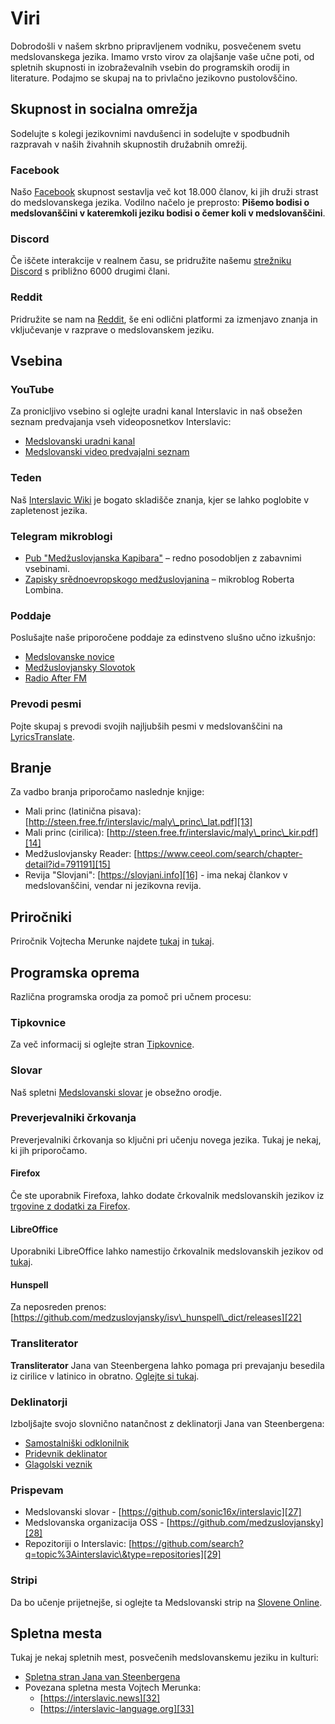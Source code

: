 

# Viri

Dobrodošli v našem skrbno pripravljenem vodniku, posvečenem svetu medslovanskega jezika. Imamo vrsto virov za olajšanje vaše učne poti, od spletnih skupnosti in izobraževalnih vsebin do programskih orodij in literature. Podajmo se skupaj na to privlačno jezikovno pustolovščino.

## Skupnost in socialna omrežja

Sodelujte s kolegi jezikovnimi navdušenci in sodelujte v spodbudnih razpravah v naših živahnih skupnostih družabnih omrežij.

### Facebook

Našo [Facebook][1] skupnost sestavlja več kot 18.000 članov, ki jih druži strast do medslovanskega jezika. Vodilno načelo je preprosto: **Pišemo bodisi o medslovanščini v kateremkoli jeziku bodisi o čemer koli v medslovanščini**.

### Discord

Če iščete interakcije v realnem času, se pridružite našemu [strežniku Discord][2] s približno 6000 drugimi člani.

### Reddit

Pridružite se nam na [Reddit][3], še eni odlični platformi za izmenjavo znanja in vključevanje v razprave o medslovanskem jeziku.

## Vsebina

### YouTube

Za pronicljivo vsebino si oglejte uradni kanal Interslavic in naš obsežen seznam predvajanja vseh videoposnetkov Interslavic:

- [Medslovanski uradni kanal][4]
- [Medslovanski video predvajalni seznam][5]

### Teden

Naš [Interslavic Wiki][6] je bogato skladišče znanja, kjer se lahko poglobite v zapletenost jezika.

### Telegram mikroblogi

- [Pub "Medžuslovjanska Kapibara"][7] – redno posodobljen z zabavnimi vsebinami.
- [Zapisky srědnoevropskogo medžuslovjanina][8] – mikroblog Roberta Lombina.

### Poddaje

Poslušajte naše priporočene poddaje za edinstveno slušno učno izkušnjo:

- [Medslovanske novice][9]
- [Medžuslovjansky Slovotok][10]
- [Radio After FM][11]

### Prevodi pesmi

Pojte skupaj s prevodi svojih najljubših pesmi v medslovanščini na [LyricsTranslate][12].

## Branje

Za vadbo branja priporočamo naslednje knjige:

- Mali princ (latinična pisava): [http://steen.free.fr/interslavic/maly\_princ\_lat.pdf][13]
- Mali princ (cirilica): [http://steen.free.fr/interslavic/maly\_princ\_kir.pdf][14]
- Medžuslovjansky Reader: [https://www.ceeol.com/search/chapter-detail?id=791191][15]
- Revija "Slovjani": [https://slovjani.info][16] - ima nekaj člankov v medslovanščini, vendar ni jezikovna revija.

## Priročniki

Priročnik Vojtecha Merunke najdete [tukaj][17] in [tukaj][15].

## Programska oprema

Različna programska orodja za pomoč pri učnem procesu:

### Tipkovnice

Za več informacij si oglejte stran [Tipkovnice][18].

### Slovar

Naš spletni [Medslovanski slovar][19] je obsežno orodje.

### Preverjevalniki črkovanja

Preverjevalniki črkovanja so ključni pri učenju novega jezika. Tukaj je nekaj, ki jih priporočamo.

#### Firefox

Če ste uporabnik Firefoxa, lahko dodate črkovalnik medslovanskih jezikov iz [trgovine z dodatki za Firefox][20].

#### LibreOffice

Uporabniki LibreOffice lahko namestijo črkovalnik medslovanskih jezikov od [tukaj][21].

#### Hunspell

Za neposreden prenos: [https://github.com/medzuslovjansky/isv\_hunspell\_dict/releases][22]

### Transliterator

**Transliterator** Jana van Steenbergena lahko pomaga pri prevajanju besedila iz cirilice v latinico in obratno. [Oglejte si tukaj][23].

### Deklinatorji

Izboljšajte svojo slovnično natančnost z deklinatorji Jana van Steenbergena:

- [Samostalniški odklonilnik][24]
- [Pridevnik deklinator][25]
- [Glagolski veznik][26]

### Prispevam

- Medslovanski slovar - [https://github.com/sonic16x/interslavic][27]
- Medslovanska organizacija OSS - [https://github.com/medzuslovjansky][28]
- Repozitoriji o Interslavic: [https://github.com/search?q=topic%3Ainterslavic\&type=repositories][29]

### Stripi

Da bo učenje prijetnejše, si oglejte ta Medslovanski strip na [Slovene Online][30].

## Spletna mesta

Tukaj je nekaj spletnih mest, posvečenih medslovanskemu jeziku in kulturi:

- [Spletna stran Jana van Steenbergena][31]
- Povezana spletna mesta Vojtech Merunka:
  - [https://interslavic.news][32]
  - [https://interslavic-language.org][33]

[1]: https://www.facebook.com/groups/interslavic

[2]: https://discord.com/invite/n3saqm27QW

[3]: https://www.reddit.com/r/interslavic/

[4]: https://www.youtube.com/channel/UCShYXuD2TyJlYd9UWUUiYiA

[5]: https://www.youtube.com/playlist?list=PLT_X5HnKrXoiL3a5oK9Tv977JI8ijvFNM

[6]: https://isv.miraheze.org/

[7]: https://t.me/interslavicthings

[8]: https://t.me/zapiskysm

[9]: https://interslavic.news/podkast

[10]: https://linktr.ee/medzuslovjansky.slovotok

[11]: https://tyflonet.com/siciliano/arhiv/

[12]: https://lyricstranslate.com/language/interslavic

[13]: http://steen.free.fr/interslavic/maly_princ_lat.pdf

[14]: http://steen.free.fr/interslavic/maly_princ_kir.pdf

[15]: https://www.ceeol.com/search/chapter-detail?id=791191

[16]: https://slovjani.info

[17]: https://www.patro.cz/interslavic-zonal-constructed-language/

[18]: ./keyboards.md

[19]: https://interslavic-dictionary.com/

[20]: https://addons.mozilla.org/en-US/firefox/addon/interslavic-spellcheck/

[21]: https://extensions.libreoffice.org/en/extensions/show/15995

[22]: https://github.com/medzuslovjansky/isv_hunspell_dict/releases

[23]: http://steen.free.fr/interslavic/transliterator.html

[24]: http://steen.free.fr/interslavic/declinator.html

[25]: http://steen.free.fr/interslavic/adjectivator.html

[26]: http://steen.free.fr/interslavic/conjugator.html

[27]: https://github.com/sonic16x/interslavic

[28]: https://github.com/medzuslovjansky

[29]: https://github.com/search?q=topic%3Ainterslavic&type=repositories

[30]: https://slovene.online/animation/1.0/msl/index.html

[31]: http://steen.free.fr/interslavic

[32]: https://interslavic.news

[33]: https://interslavic-language.org

